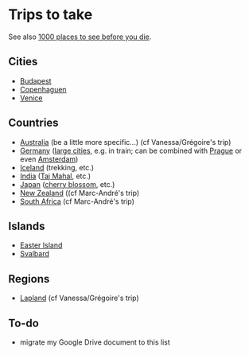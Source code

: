 # Trips to take

See also [1000 places to see before you die](http://1000places.com/).

## Cities

* [Budapest](https://en.wikipedia.org/wiki/Budapest)
* [Copenhaguen](https://en.wikipedia.org/wiki/Copenhagen)
* [Venice](https://en.wikipedia.org/wiki/Venice)

## Countries

* [Australia](https://en.wikipedia.org/wiki/Australia) (be a little more specific...) (cf Vanessa/Grégoire's trip)
* [Germany](https://en.wikipedia.org/wiki/Germany) ([large cities](https://en.wikipedia.org/wiki/List_of_cities_in_Germany_by_population), e.g. in train; can be combined with [Prague](https://en.wikipedia.org/wiki/Prague) or even [Amsterdam](https://en.wikipedia.org/wiki/Amsterdam))
* [Iceland](https://en.wikipedia.org/wiki/Iceland) (trekking, etc.)
* [India](https://en.wikipedia.org/wiki/India) ([Taj Mahal](https://en.wikipedia.org/wiki/Taj_Mahal), etc.)
* [Japan](https://en.wikipedia.org/wiki/Japan) ([cherry blossom](https://en.wikipedia.org/wiki/Cherry_blossom), etc.)
* [New Zealand](https://en.wikipedia.org/wiki/New_Zealand) ((cf Marc-André's trip)
* [South Africa](https://en.wikipedia.org/wiki/South_Africa) (cf Marc-André's trip)

## Islands

* [Easter Island](https://en.wikipedia.org/wiki/Easter_Island)
* [Svalbard](https://en.wikipedia.org/wiki/Svalbard)

## Regions

* [Lapland](https://en.wikipedia.org/wiki/S%C3%A1pmi) (cf Vanessa/Grégoire's trip)

## To-do

* migrate my Google Drive document to this list
